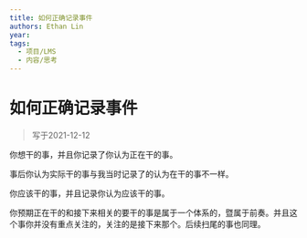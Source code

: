```yaml
---
title: 如何正确记录事件
authors: Ethan Lin
year:
tags:
  - 项目/LMS 
  - 内容/思考 
---
```



# 如何正确记录事件






> 写于2021-12-12

你想干的事，并且你记录了你认为正在干的事。

事后你认为实际干的事与我当时记录了的认为在干的事不一样。

你应该干的事，并且记录你认为应该干的事。

你预期正在干的和接下来相关的要干的事是属于一个体系的，暨属于前奏。并且这个事你并没有重点关注的，关注的是接下来那个。后续扫尾的事也同理。